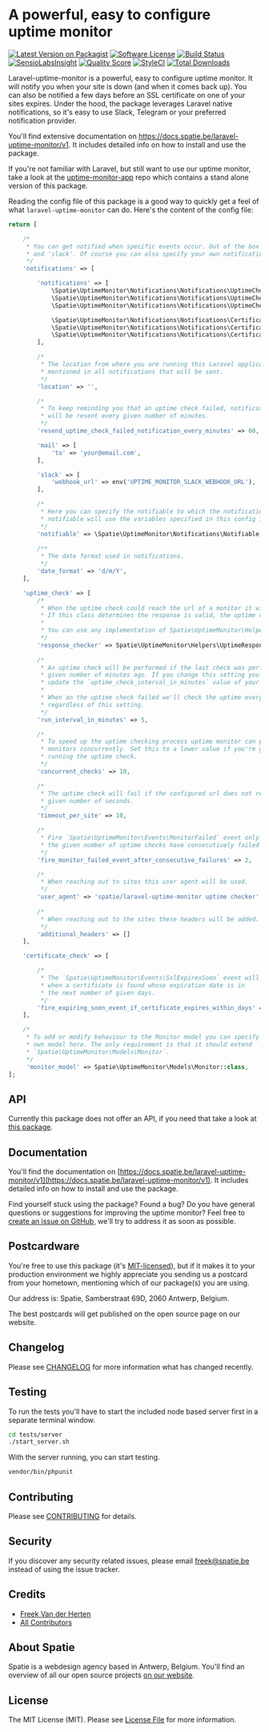 # A powerful, easy to configure uptime monitor

[![Latest Version on Packagist](https://img.shields.io/packagist/v/spatie/laravel-uptime-monitor.svg?style=flat-square)](https://packagist.org/packages/spatie/laravel-uptime-monitor)
[![Software License](https://img.shields.io/badge/license-MIT-brightgreen.svg?style=flat-square)](LICENSE.md)
[![Build Status](https://img.shields.io/travis/spatie/laravel-uptime-monitor/master.svg?style=flat-square)](https://travis-ci.org/spatie/laravel-uptime-monitor)
[![SensioLabsInsight](https://img.shields.io/sensiolabs/i/2551eaa3-34df-49e0-a170-709b96f2ac3e.svg?style=flat-square)](https://insight.sensiolabs.com/projects/2551eaa3-34df-49e0-a170-709b96f2ac3e)
[![Quality Score](https://img.shields.io/scrutinizer/g/spatie/laravel-uptime-monitor.svg?style=flat-square)](https://scrutinizer-ci.com/g/spatie/laravel-uptime-monitor)
[![StyleCI](https://styleci.io/repos/67774357/shield?branch=master)](https://styleci.io/repos/67774357)
[![Total Downloads](https://img.shields.io/packagist/dt/spatie/laravel-uptime-monitor.svg?style=flat-square)](https://packagist.org/packages/spatie/laravel-uptime-monitor)

Laravel-uptime-monitor is a powerful, easy to configure uptime monitor. It will notify you when your site is down (and when it comes back up). You can also be notified a few days before an SSL certificate on one of your sites expires. Under the hood, the package leverages Laravel native notifications, so it's easy to use Slack, Telegram or your preferred notification provider.

You'll find extensive documentation on https://docs.spatie.be/laravel-uptime-monitor/v1. It includes detailed info on how to install and use the package.

If you're not familiar with Laravel, but still want to use our uptime monitor, take a look at the [uptime-monitor-app](https://github.com/spatie/uptime-monitor-app) repo which contains a stand alone version of this package.

Reading the config file of this package is a good way to quickly get a feel of what `laravel-uptime-monitor` can do. Here's the content of the config file:

```php
return [

    /*
     * You can get notified when specific events occur. Out of the box you can use 'mail'
     * and 'slack'. Of course you can also specify your own notification classes.
     */
    'notifications' => [

        'notifications' => [
            \Spatie\UptimeMonitor\Notifications\Notifications\UptimeCheckFailed::class => ['slack'],
            \Spatie\UptimeMonitor\Notifications\Notifications\UptimeCheckRecovered::class => ['slack'],
            \Spatie\UptimeMonitor\Notifications\Notifications\UptimeCheckSucceeded::class => [],

            \Spatie\UptimeMonitor\Notifications\Notifications\CertificateCheckFailed::class => ['slack'],
            \Spatie\UptimeMonitor\Notifications\Notifications\CertificateExpiresSoon::class => ['slack'],
            \Spatie\UptimeMonitor\Notifications\Notifications\CertificateCheckSucceeded::class => [],
        ],

        /*
         * The location from where you are running this Laravel application. This location will be 
         * mentioned in all notifications that will be sent.
         */
        'location' => '',

        /*
         * To keep reminding you that an uptime check failed, notifications
         * will be resent every given number of minutes.
         */
        'resend_uptime_check_failed_notification_every_minutes' => 60,

        'mail' => [
            'to' => 'your@email.com',
        ],

        'slack' => [
            'webhook_url' => env('UPTIME_MONITOR_SLACK_WEBHOOK_URL'),
        ],

        /*
         * Here you can specify the notifiable to which the notifications should be sent. The default
         * notifiable will use the variables specified in this config file.
         */
        'notifiable' => \Spatie\UptimeMonitor\Notifications\Notifiable::class,
        
        /**
         * The date format used in notifications.
         */
        'date_format' => 'd/m/Y',
    ],

    'uptime_check' => [
        /*
         * When the uptime check could reach the url of a monitor it will pass the response to this class
         * If this class determines the response is valid, the uptime check will be regarded as succeeded.
         *
         * You can use any implementation of Spatie\UptimeMonitor\Helpers\UptimeResponseCheckers\UptimeResponseChecker here.
         */
        'response_checker' => Spatie\UptimeMonitor\Helpers\UptimeResponseCheckers\LookForStringChecker::class,
            
        /*
         * An uptime check will be performed if the last check was performed more than the
         * given number of minutes ago. If you change this setting you have to manually
         * update the `uptime_check_interval_in_minutes` value of your existing monitors.
         *
         * When an the uptime check failed we'll check the uptime every time `monitor:check-uptime` runs
         * regardless of this setting.
         */
        'run_interval_in_minutes' => 5,

        /*
         * To speed up the uptime checking process uptime monitor can perform the uptime check of several
         * monitors concurrently. Set this to a lower value if you're getting weird errors
         * running the uptime check.
         */
        'concurrent_checks' => 10,

        /*
         * The uptime check will fail if the configured url does not respond after the
         * given number of seconds.
         */
        'timeout_per_site' => 10,

        /*
         * Fire `Spatie\UptimeMonitor\Events\MonitorFailed` event only after
         * the given number of uptime checks have consecutively failed for a monitor.
         */
        'fire_monitor_failed_event_after_consecutive_failures' => 2,

        /*
         * When reaching out to sites this user agent will be used.
         */
        'user_agent' => 'spatie/laravel-uptime-monitor uptime checker',
        
        /*
         * When reaching out to the sites these headers will be added.
         */
        'additional_headers' => []
    ],

    'certificate_check' => [

        /*
         * The `Spatie\UptimeMonitor\Events\SslExpiresSoon` event will fire
         * when a certificate is found whose expiration date is in
         * the next number of given days.
         */
        'fire_expiring_soon_event_if_certificate_expires_within_days' => 10,
    ],

    /*
     * To add or modify behaviour to the Monitor model you can specify your
     * own model here. The only requirement is that it should extend
     * `Spatie\UptimeMonitor\Models\Monitor`.
     */
     'monitor_model' => Spatie\UptimeMonitor\Models\Monitor::class,
];
```

## API

Currently this package does not offer an API, if you need that take a look at [this package](https://github.com/LKDevelopment/laravel-uptime-monitor-api).

## Documentation
You'll find the documentation on [https://docs.spatie.be/laravel-uptime-monitor/v1](https://docs.spatie.be/laravel-uptime-monitor/v1). It includes detailed info on how to install and use the package.

Find yourself stuck using the package? Found a bug? Do you have general questions or suggestions for improving the uptime monitor? Feel free to [create an issue on GitHub](https://github.com/spatie/laravel-uptime-monitor/issues), we'll try to address it as soon as possible.

## Postcardware

You're free to use this package (it's [MIT-licensed](LICENSE.md)), but if it makes it to your production environment we highly appreciate you sending us a postcard from your hometown, mentioning which of our package(s) you are using.

Our address is: Spatie, Samberstraat 69D, 2060 Antwerp, Belgium.

The best postcards will get published on the open source page on our website.

## Changelog

Please see [CHANGELOG](CHANGELOG.md) for more information what has changed recently.

## Testing

To run the tests you'll have to start the included node based server first in a separate terminal window.

```bash
cd tests/server
./start_server.sh
```

With the server running, you can start testing.
```bash
vendor/bin/phpunit
```

## Contributing

Please see [CONTRIBUTING](CONTRIBUTING.md) for details.

## Security

If you discover any security related issues, please email freek@spatie.be instead of using the issue tracker.

## Credits

- [Freek Van der Herten](https://github.com/freekmurze)
- [All Contributors](../../contributors)

## About Spatie
Spatie is a webdesign agency based in Antwerp, Belgium. You'll find an overview of all our open source projects [on our website](https://spatie.be/opensource).

## License

The MIT License (MIT). Please see [License File](LICENSE.md) for more information.
